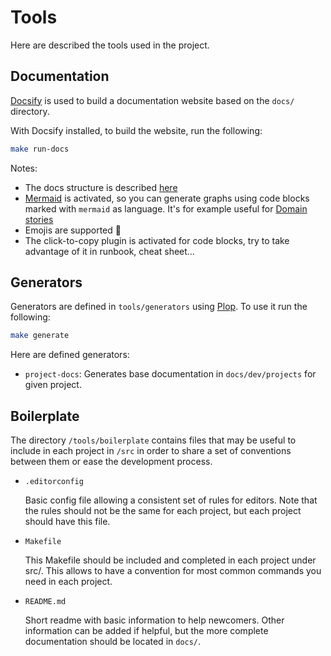 # Tools

Here are described the tools used in the project.

## Documentation

[Docsify](https://docsify.js.org) is used to build a documentation website based on the `docs/` directory.

With Docsify installed, to build the website, run the following:

```bash
make run-docs
```

Notes:

- The docs structure is described [here](dev/structure#docs)
- [Mermaid](https://mermaidjs.github.io/) is activated, so you can generate graphs using code blocks marked with `mermaid` as language. It's for example useful for [Domain stories](domain/stories/)
- Emojis are supported :tada:
- The click-to-copy plugin is activated for code blocks, try to take advantage of it in runbook, cheat sheet…

## Generators

Generators are defined in `tools/generators` using [Plop](https://plopjs.com/). To use it run the following:

```bash
make generate
```

Here are defined generators:

- `project-docs`: Generates base documentation in `docs/dev/projects` for given project.

## Boilerplate

The directory `/tools/boilerplate` contains files that may be useful to include in each project in `/src` in order to share a set of conventions between them or ease the development process.

- `.editorconfig`

  Basic config file allowing a consistent set of rules for editors. Note that the rules should not be the same for each project, but each project should have this file.

- `Makefile`

  This Makefile should be included and completed in each project under src/. This allows to have a convention for most common commands you need in each project.

- `README.md`

  Short readme with basic information to help newcomers. Other information can be added if helpful, but the more complete documentation should be located in `docs/`.
